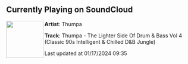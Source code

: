 ## Currently Playing on SoundCloud

[<img align="left" width="100" src="https://i1.sndcdn.com/artworks-fjeGrdTsBQynozIE-c7mTVQ-t500x500.jpg">](https://soundcloud.com/thedjthumpa/thumpa-the-lighter-side-of-drum-bass-vol-4-classic-90s-intelligent-chilled-db-jungle)

**Artist**: Thumpa 

**Track**: Thumpa - The Lighter Side Of Drum & Bass Vol 4 (Classic 90s Intelligent & Chilled D&B Jungle)

Last updated at 01/17/2024 09:35
